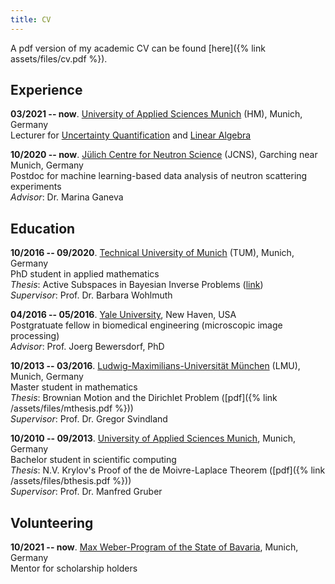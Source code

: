 ```yaml
---
title: CV
---
```

A pdf version of my academic CV can be found [here]({% link assets/files/cv.pdf %}).

## Experience
**03/2021 -- now**. [University of Applied Sciences Munich](https://www.cs.hm.edu/) (HM), Munich, Germany  
Lecturer for [Uncertainty Quantification](https://zpa.cs.hm.edu/public/module/374/) and [Linear Algebra](https://zpa.cs.hm.edu/public/module/138/)

**10/2020 -- now**. [Jülich Centre for Neutron Science](https://www.fz-juelich.de/jcns/EN/) (JCNS), Garching near Munich, Germany  
Postdoc for machine learning-based data analysis of neutron scattering experiments  
_Advisor_: Dr. Marina Ganeva

## Education
**10/2016 -- 09/2020**. [Technical University of Munich](https://www-m2.ma.tum.de/) (TUM), Munich, Germany  
PhD student in applied mathematics  
_Thesis_: Active Subspaces in Bayesian Inverse Problems ([link](https://mediatum.ub.tum.de/?id=1546065))  
_Supervisor_: Prof. Dr. Barbara Wohlmuth

**04/2016 -- 05/2016**. [Yale University](http://bbs.yale.edu), New Haven, USA  
Postgratuate fellow in biomedical engineering (microscopic image processing)  
_Advisor_: Prof. Joerg Bewersdorf, PhD

**10/2013 -- 03/2016**. [Ludwig-Maximilians-Universität München](https://www.mathematik.uni-muenchen.de/) (LMU), Munich, Germany  
Master student in mathematics  
_Thesis_: Brownian Motion and the Dirichlet Problem ([pdf]({% link /assets/files/mthesis.pdf %}))  
_Supervisor_: Prof. Dr. Gregor Svindland

**10/2010 -- 09/2013**. [University of Applied Sciences Munich](https://www.cs.hm.edu/en/home/index.en.html), Munich, Germany  
Bachelor student in scientific computing  
_Thesis_: N.V. Krylov's Proof of the de Moivre-Laplace Theorem ([pdf]({% link /assets/files/bthesis.pdf %}))  
_Supervisor_: Prof. Dr. Manfred Gruber

## Volunteering
**10/2021 -- now**. [Max Weber-Program of the State of Bavaria](https://www.elitenetzwerk.bayern.de/en/home/funding-programs/max-weber-program), Munich, Germany  
Mentor for scholarship holders


